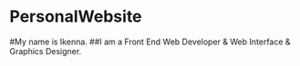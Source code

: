 PersonalWebsite
============
#My name is Ikenna.
##I am a Front End Web Developer & Web Interface & Graphics Designer.
